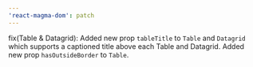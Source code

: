 ```yaml
---
'react-magma-dom': patch
---
```


fix(Table & Datagrid): Added new prop `tableTitle` to `Table` and `Datagrid` which supports a captioned title above each Table and Datagrid. Added new prop `hasOutsideBorder` to `Table`.